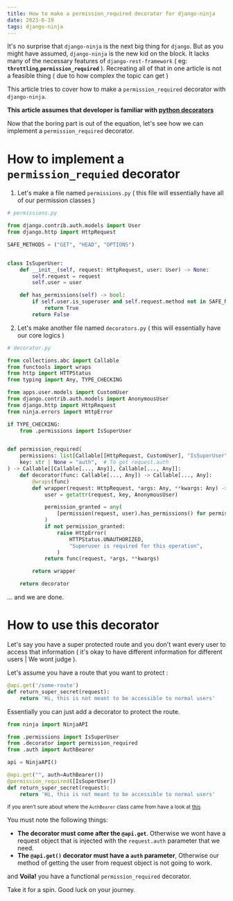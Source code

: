 ```yaml
---
title: How to make a permission_required decorator for django-ninja
date: 2023-6-19
tags: django-ninja
---
```


It's no surprise that `django-ninja` is the next big thing for `django`. But as you might have assumed, `django-ninja` is the new kid on the block. It lacks many of the necessary features of `django-rest-framework` ( eg: **`throttling`**,**`permission_required`** ). Recreating all of that in one article is not a feasible thing ( due to how complex the topic can get )

This article tries to cover how to make a `permission_required` decorator with `django-ninja`.

**This article assumes that developer is familiar with [python decorators](https://docs.python.org/3/glossary.html#term-decorator)**

Now that the boring part is out of the equation, let's see how we can implement a `permission_required` decorator.

# How to implement a `permission_requied` decorator

1. Let's make a file named `permissions.py` ( this file will essentially have all of our permission classes )

```python
# permissions.py

from django.contrib.auth.models import User
from django.http import HttpRequest

SAFE_METHODS = ("GET", "HEAD", "OPTIONS")


class IsSuperUser:
    def __init__(self, request: HttpRequest, user: User) -> None:
        self.request = request
        self.user = user

    def has_permissions(self) -> bool:
        if self.user.is_superuser and self.request.method not in SAFE_METHODS:
            return True
        return False
```

2. Let's make another file named `decorators.py` ( this will essentially have our core logics )

```python
# decorator.py

from collections.abc import Callable
from functools import wraps
from http import HTTPStatus
from typing import Any, TYPE_CHECKING

from apps.user.models import CustomUser
from django.contrib.auth.models import AnonymousUser
from django.http import HttpRequest
from ninja.errors import HttpError

if TYPE_CHECKING:
    from .permissions import IsSuperUser


def permission_required(
    permissions: list[Callable[[HttpRequest, CustomUser], "IsSuperUser"]],
    key: str | None = "auth",  # To get request.auth
) -> Callable[[Callable[..., Any]], Callable[..., Any]]:
    def decorator(func: Callable[..., Any]) -> Callable[..., Any]:
        @wraps(func)
        def wrapper(request: HttpRequest, *args: Any, **kwargs: Any) -> Any:
            user = getattr(request, key, AnonymousUser)

            permission_granted = any(
                [permission(request, user).has_permissions() for permission in permissions]
            )
            if not permission_granted:
                raise HttpError(
                    HTTPStatus.UNAUTHORIZED,
                    "Superuser is required for this operation",
                )
            return func(request, *args, **kwargs)

        return wrapper

    return decorator
```

... and we are done.

# How to use this decorator

Let's say you have a super protected route and you don't want every user to access that information ( it's okay to have different information for different users | We wont judge ).

Let's assume you have a route that you want to protect :

```python
@api.get('/some-route')
def return_super_secret(request):
    return 'Hi, this is not meant to be accessible to normal users'
```

Essentially you can just add a decorator to protect the route.

```python
from ninja import NinjaAPI

from .permissions import IsSuperUser
from .decorator import permission_required
from .auth import AuthBearer

api = NinjaAPI()

@api.get("", auth=AuthBearer())
@permission_required([IsSuperUser])
def return_super_secret(request):
    return 'Hi, this is not meant to be accessible to normal users'
```

<sub> If you aren't sure about where the `AuthBearer` class came from have a look at [this](https://django-ninja.rest-framework.com/guides/authentication/#http-bearer) </sub>

You must note the following things:

-   **The decorator must come after the `@api.get`**. Otherwise we wont have a request object that is injected with the `request.auth` parameter that we need.
-   **The `@api.get()` decorator must have a `auth` parameter**, Otherwise our method of getting the user from request object is not going to work.

and **Voila!** you have a functional `permission_required` decorator.

Take it for a spin. Good luck on your journey.

<!-- 
# How does this work

**This section is meant for advanced developers who atleast have a basic understanding of [`dependency-injection`](https://en.wikipedia.org/wiki/Dependency_injection) and [`django-ninja`](https://github.com/vitalik/django-ninja/) architecture**

-->